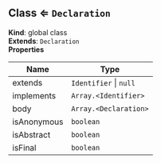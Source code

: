 <a name="Class"></a>

## Class ⇐ <code>Declaration</code>
**Kind**: global class  
**Extends**: <code>Declaration</code>  
**Properties**

| Name | Type |
| --- | --- |
| extends | <code>Identifier</code> \| <code>null</code> | 
| implements | <code>Array.&lt;Identifier&gt;</code> | 
| body | <code>Array.&lt;Declaration&gt;</code> | 
| isAnonymous | <code>boolean</code> | 
| isAbstract | <code>boolean</code> | 
| isFinal | <code>boolean</code> | 

